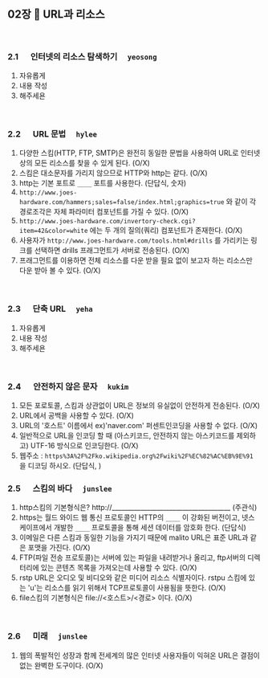 ## 02장 :octopus:  URL과 리소스
<br>

### 2.1 　 인터넷의 리소스 탐색하기　 `yeosong`
1. 자유롭게
1. 내용 작성
1. 해주세욘
<br>

### 2.2 　 URL 문법　 `hylee`
1. 다양한 스킴(HTTP, FTP, SMTP)은 완전히 동일한 문법을 사용하여 URL로 인터넷상의 모든 리소스를 찾을 수 있게 된다. (O/X)
1. 스킴은 대소문자를 가리지 않으므로 HTTP와 http는 같다. (O/X)
1. http는 기본 포트로 `____` 포트를 사용한다. (단답식, 숫자)
1. `http://www.joes-hardware.com/hammers;sales=false/index.html;graphics=true` 와 같이 각 경로조각은 자체 파라미터 컴포넌트를 가질 수 있다. (O/X)
1. `http://www.joes-hardware.com/invertory-check.cgi?item=42&color=white` 에는 두 개의 질의(쿼리) 컴포넌트가 존재한다. (O/X)
1. 사용자가 `http://www.joes-hardware.com/tools.html#drills` 를 가리키는 링크를 선택하면 drills 프래그먼트가 서버로 전송된다. (O/X)
1. 프래그먼트를 이용하면 전체 리소스를 다운 받을 필요 없이 보고자 하는 리소스만 다운 받아 볼 수 있다. (O/X)
<br>

### 2.3 　 단축 URL　 `yeha`
1. 자유롭게
1. 내용 작성
1. 해주세욘
<br>

### 2.4 　 안전하지 않은 문자　 `kukim`
1. 모든 포로토콜, 스킴과 상관없이 URL은 정보의 유실없이 안전하게 전송된다. (O/X)
1. URL에서 공백을 사용할 수 있다. (O/X)
1. URL의 '호스트' 이름에서 ex)'naver.com' 퍼센트인코딩을 사용할 수 없다. (O/X)
1. 일반적으로 URL을 인코딩 할 때 (아스키코드, 안전하지 않는 아스키코드를 제외하고) UTF-16 방식으로 인코딩한다. (O/X)
1. 웹주소 : `https%3A%2F%2Fko.wikipedia.org%2Fwiki%2F%EC%82%AC%EB%9E%91` 을 디코딩 하시오. (단답식, )

### 2.5 　 스킴의 바다　 `junslee`
1. http스킴의 기본형식은? http://_____________________________________ (주관식)
1. https는 월드 와이드 웹 통신 프로토콜인 HTTP의 `____` 이 강화된 버전이고, 넷스케이프에서 개발한 `____` 프로토콜을 통해 세션 데이터를 암호화 한다. (단답식)
1. 이메일은 다른 스킴과 동일한 기능을 가지기 때문에 malito URL은 표준 URL과 같은 포맷을 가진다. (O/X)
1. FTP(파일 전송 프로토콜)는 서버에 있는 파일을 내려받거나 올리고, ftp서버의 디렉터리에 있는 콘텐츠 목록을 가져오는데 사용할 수 있다. (O/X)
1. rstp URL은 오디오 및 비디오와 같은 미디어 리소스 식별자이다. rstpu 스킴에 있는 'u'는 리소스를 읽기 위해서 TCP프로토콜이 사용됨을 뜻한다. (O/X)
1. file스킴의 기본형식은 file://<호스트>/<경로> 이다. (O/X)
<br>

### 2.6 　 미래　 `junslee`
1. 웹의 폭발적인 성장과 함께 전세계의 많은 인터넷 사용자들이 익혀온 URL은 결점이 없는 완벽한 도구이다. (O/X)
<br>
